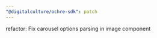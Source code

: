 ```yaml
---
"@digitalculture/ochre-sdk": patch
---
```


refactor: Fix carousel options parsing in image component
